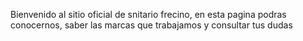 Bienvenido al sitio oficial de snitario frecino, en esta pagina podras conocernos, saber las marcas que trabajamos y consultar tus dudas
